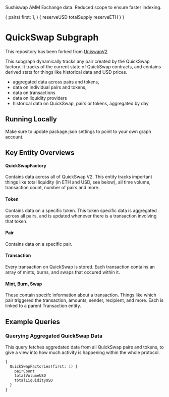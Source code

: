 Sushiswap AMM Exchange data. Reduced scope to ensure faster indexing.

{ pairs( first: 1, ) { reserveUSD totalSupply reserveETH } }

# QuickSwap Subgraph

This repository has been forked from [UniswapV2]()

This subgraph dynamically tracks any pair created by the QuickSwap factory. It tracks of the current state of QuickSwap contracts, and contains derived stats for things like historical data and USD prices.

- aggregated data across pairs and tokens,
- data on individual pairs and tokens,
- data on transactions
- data on liquidity providers
- historical data on QuickSwap, pairs or tokens, aggregated by day

## Running Locally

Make sure to update package.json settings to point to your own graph account.

## Key Entity Overviews

#### QuickSwapFactory

Contains data across all of QuickSwap V2. This entity tracks important things like total liquidity (in ETH and USD, see below), all time volume, transaction count, number of pairs and more.

#### Token

Contains data on a specific token. This token specific data is aggregated across all pairs, and is updated whenever there is a transaction involving that token.

#### Pair

Contains data on a specific pair.

#### Transaction

Every transaction on QuickSwap is stored. Each transaction contains an array of mints, burns, and swaps that occured within it.

#### Mint, Burn, Swap

These contain specifc information about a transaction. Things like which pair triggered the transaction, amounts, sender, recipient, and more. Each is linked to a parent Transaction entity.

## Example Queries

### Querying Aggregated QuickSwap Data

This query fetches aggredated data from all QuickSwap pairs and tokens, to give a view into how much activity is happening within the whole protocol.

```graphql
{
  QuickSwapFactories(first: 1) {
    pairCount
    totalVolumeUSD
    totalLiquidityUSD
  }
}
```
